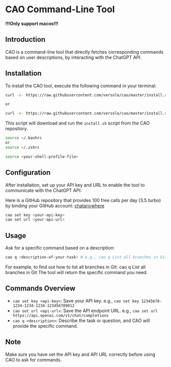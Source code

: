 # CAO Command-Line Tool
**!!!Only support macos!!!** 
## Introduction
CAO is a command-line tool that directly fetches corresponding commands based on user descriptions, by interacting with the ChatGPT API.

## Installation
To install the CAO tool, execute the following command in your terminal:
``` bash
curl -o- https://raw.githubusercontent.com/versole/cao/master/install.sh | bash

or

curl -o- https://raw.githubusercontent.com/versole/cao/master/install.sh | zsh

```
This script will download and run the `install.sh` script from the CAO repository.

``` bash 
source ~/.bashrc
or
source ~/.zshrc 

source <your-shell-profile-file>
```

## Configuration
After installation, set up your API key and URL to enable the tool to communicate with the ChatGPT API:

Here is a GitHub repository that provides 100 free calls per day (3.5 turbo) by binding your GitHub account: [chatanywhere](https://github.com/chatanywhere/GPT_API_free)
``` bash
cao set key <your-api-key>
cao set url <your-api-url>
```

## Usage
Ask for a specific command based on a description:
``` bash
cao q <description-of-your-task> # e.g., cao q List all branches in Git
```

For example, to find out how to list all branches in Git:
cao q List all branches in Git
The tool will return the specific command you need.

## Commands Overview
- `cao set key <api-key>`: Save your API key. e.g., `cao set key 12345678-1234-1234-1234-123456789012`
- `cao set url <api-url>`: Save the API endpoint URL. e.g., `cao set url https://api.openai.com/v1/chat/completions`
- `cao q <description>`: Describe the task or question, and CAO will provide the specific command.

## Note
Make sure you have set the API key and API URL correctly before using CAO to ask for commands.
